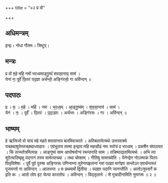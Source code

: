 +++
title = "०२ प्र वो"

+++
## अधिमन्त्रम्
इन्द्रः। नोधा गौतमः। त्रिष्टुप्।

## मन्त्रः
प्र वो॑ म॒हे महि॒ नमो॑ भरध्वमाङ्गू॒ष्यं॑ शवसा॒नाय॒ साम॑ ।  
येना॑ नः॒ पूर्वे॑ पि॒तरः॑ पद॒ज्ञा अर्च॑न्तो॒ अङ्गि॑रसो॒ गा अवि॑न्दन् ॥

## पदपाठः
प्र । वः॒ । म॒हे । महि॑ । नमः॑ । भ॒र॒ध्व॒म् । आ॒ङ्गू॒ष्य॑म् । श॒व॒सा॒नाय॑ । साम॑ ।  
येन॑ । नः॒ । पूर्वे॑ । पि॒तरः॑ । प॒द॒ऽज्ञाः । अर्च॑न्तः । अङ्गि॑रसः । गाः । अवि॑न्दन् ॥

## भाष्यम्
हे ऋत्विजो वो यायं महे महते शवसानाय बलमिवाचरते । अतिबलायेत्यर्थः उत्तरवाक्ये यच्छब्दश्रुतेस्तच्छब्दाध्याहारः । एवंभूताय तस्मा इन्द्राय महि महत्प्रौढं नमः स्तोत्रं प्र भरध्वम् । प्रकर्षेण संपादयत । किं तत्स्तोत्रमित्याह । आङ्गूष्यं साम आघोषयोग्यं रथन्तरादि साम । तन्निष्पाद्यतामित्यर्थः । अभि त्वा शूरेत्यादिष्वृक्षु यद्गानं तस्य सामेत्याख्या । तथा चोक्तम् । गीतिषु सामाख्येति । यॆनेन्द्रेण नोऽस्माकं पितरः पितृविशेषाः । पूर्वे पूर्व पुरुषा अङ्गिरसः पणिनाम्ना सुरेणापहृतानां गवां पदज्ञा मार्गज्ञाः सन्तोऽत एवार्चन्तस्तं पूजयन्तो गा आविन्दन् । आलभन्त ॥ वः प्रथमार्थे द्वितीया । पदज्ञाः पदानि जानन्तीति । आतोऽनुपसर्गे क इति कः । आतो लोप इट चेत्या कारलोपः । अविन्दन् । विद्लृलाभे । शे मुचादीनामिति नुमागमः ॥ २ ॥